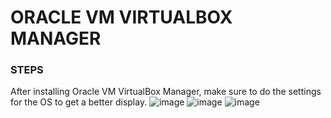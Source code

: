 # ORACLE VM VIRTUALBOX MANAGER

### STEPS

After installing Oracle VM VirtualBox Manager, make sure to do the settings for the OS to get a better display.
![image](week0/Assignment0/Settings1.jpg)
![image](week0/Assignment0/Settings2.jpg)
![image](week0/Assignment0/Settings3.jpg)
